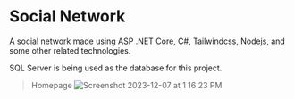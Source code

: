 # Social Network
A social network made using ASP .NET Core, C#, Tailwindcss, Nodejs, and some other related technologies.

SQL Server is being used as the database for this project.

> Homepage
![Screenshot 2023-12-07 at 1 16 23 PM](https://github.com/l9dson-wq/Social_Network/assets/69158247/2fafcdc0-4712-4b91-ace4-db47597f9e5d)
